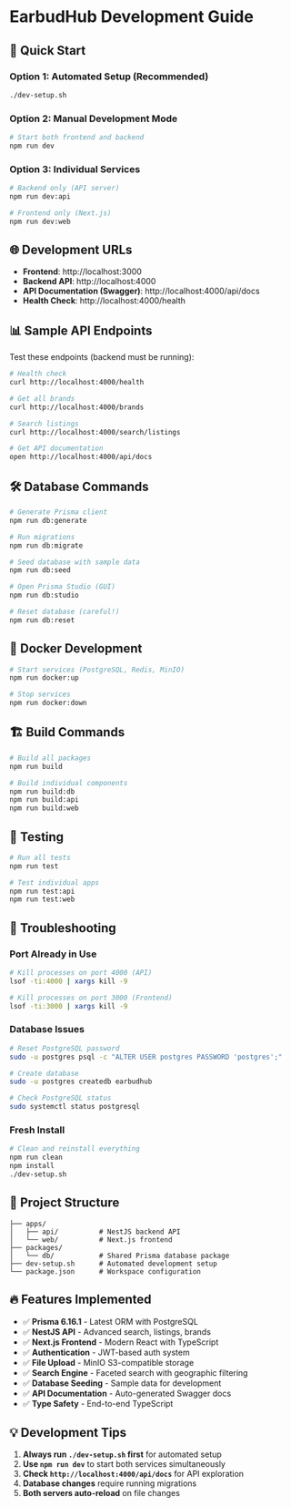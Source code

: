 # EarbudHub Development Guide

## 🚀 Quick Start

### Option 1: Automated Setup (Recommended)
```bash
./dev-setup.sh
```

### Option 2: Manual Development Mode
```bash
# Start both frontend and backend
npm run dev
```

### Option 3: Individual Services
```bash
# Backend only (API server)
npm run dev:api

# Frontend only (Next.js)
npm run dev:web
```

## 🌐 Development URLs

- **Frontend**: http://localhost:3000
- **Backend API**: http://localhost:4000
- **API Documentation (Swagger)**: http://localhost:4000/api/docs
- **Health Check**: http://localhost:4000/health

## 📊 Sample API Endpoints

Test these endpoints (backend must be running):

```bash
# Health check
curl http://localhost:4000/health

# Get all brands
curl http://localhost:4000/brands

# Search listings
curl http://localhost:4000/search/listings

# Get API documentation
open http://localhost:4000/api/docs
```

## 🛠 Database Commands

```bash
# Generate Prisma client
npm run db:generate

# Run migrations
npm run db:migrate

# Seed database with sample data
npm run db:seed

# Open Prisma Studio (GUI)
npm run db:studio

# Reset database (careful!)
npm run db:reset
```

## 🐳 Docker Development

```bash
# Start services (PostgreSQL, Redis, MinIO)
npm run docker:up

# Stop services
npm run docker:down
```

## 🏗 Build Commands

```bash
# Build all packages
npm run build

# Build individual components
npm run build:db
npm run build:api
npm run build:web
```

## 🧪 Testing

```bash
# Run all tests
npm run test

# Test individual apps
npm run test:api
npm run test:web
```

## 🔧 Troubleshooting

### Port Already in Use
```bash
# Kill processes on port 4000 (API)
lsof -ti:4000 | xargs kill -9

# Kill processes on port 3000 (Frontend)
lsof -ti:3000 | xargs kill -9
```

### Database Issues
```bash
# Reset PostgreSQL password
sudo -u postgres psql -c "ALTER USER postgres PASSWORD 'postgres';"

# Create database
sudo -u postgres createdb earbudhub

# Check PostgreSQL status
sudo systemctl status postgresql
```

### Fresh Install
```bash
# Clean and reinstall everything
npm run clean
npm install
./dev-setup.sh
```

## 📁 Project Structure

```
├── apps/
│   ├── api/          # NestJS backend API
│   └── web/          # Next.js frontend
├── packages/
│   └── db/           # Shared Prisma database package
├── dev-setup.sh      # Automated development setup
└── package.json      # Workspace configuration
```

## 🔥 Features Implemented

- ✅ **Prisma 6.16.1** - Latest ORM with PostgreSQL
- ✅ **NestJS API** - Advanced search, listings, brands
- ✅ **Next.js Frontend** - Modern React with TypeScript
- ✅ **Authentication** - JWT-based auth system
- ✅ **File Upload** - MinIO S3-compatible storage
- ✅ **Search Engine** - Faceted search with geographic filtering
- ✅ **Database Seeding** - Sample data for development
- ✅ **API Documentation** - Auto-generated Swagger docs
- ✅ **Type Safety** - End-to-end TypeScript

## 💡 Development Tips

1. **Always run `./dev-setup.sh` first** for automated setup
2. **Use `npm run dev`** to start both services simultaneously
3. **Check `http://localhost:4000/api/docs`** for API exploration
4. **Database changes** require running migrations
5. **Both servers auto-reload** on file changes
